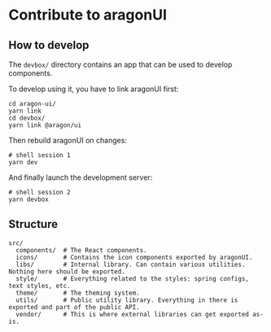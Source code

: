 # Contribute to aragonUI

## How to develop

The `devbox/` directory contains an app that can be used to develop components.

To develop using it, you have to link aragonUI first:

```console
cd aragon-ui/
yarn link
cd devbox/
yarn link @aragon/ui
```

Then rebuild aragonUI on changes:

```console
# shell session 1
yarn dev
```

And finally launch the development server:

```console
# shell session 2
yarn devbox
```

## Structure

```
src/
  components/  # The React components.
  icons/       # Contains the icon components exported by aragonUI.
  libs/        # Internal library. Can contain various utilities. Nothing here should be exported.
  style/       # Everything related to the styles: spring configs, text styles, etc.
  theme/       # The theming system.
  utils/       # Public utility library. Everything in there is exported and part of the public API.
  vendor/      # This is where external libraries can get exported as-is.
```

